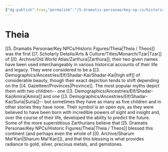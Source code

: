 ```yaml
---
{"dg-publish":true,"permalink":"/5-dramatis-personae/key-np-cs/historic-figures/theia/","noteIcon":""}
---
```


# Theia

[[5. Dramatis Personae/Key NPCs/Historic Figures/Theia\|Theia / Theos]] was the first [[7. Scholarly Details/Arts & Culture/Titles/Monarch/Tzar\|Tzar]] of [[0. Archive/Old World Atlas/Zarthura\|Zarthura]]; their two given names have been used interchangeably in various historical accounts of their life and legacy. They were considered to be a [[3. Demographics/Ancestries/Elf/Shadar-Kai/Shadar-Kai\|high elf]] of considerable beauty, though their exact depiction tends to shift depending on the [[4. Gazetteer/Provinces\|Province]]. The most popular myths depict them with two children-- one [[3. Demographics/Ancestries/Elf/Shadar-Kai/Amira\|Amira]] and one [[3. Demographics/Ancestries/Elf/Shadar-Kai/Suria\|Suria]]-- but sometimes they have as many as five children and in other stories they have none. Their symbol is an open eye, as they were believed to have been born with incredible powers of sight and insight and, over the course of their life, developed the ability to predict the future. Some of the more superstitious Zarthurians believe that [[5. Dramatis Personae/Key NPCs/Historic Figures/Theia\|Theia / Theos]] blessed this continent (and perhaps even the whole of [[0. Archive/Sharum Mal'Kari\|Sharum Mal'Kari]]), and that this blessing is what provides radiance to gold, silver, precious metals, and gemstones. 
